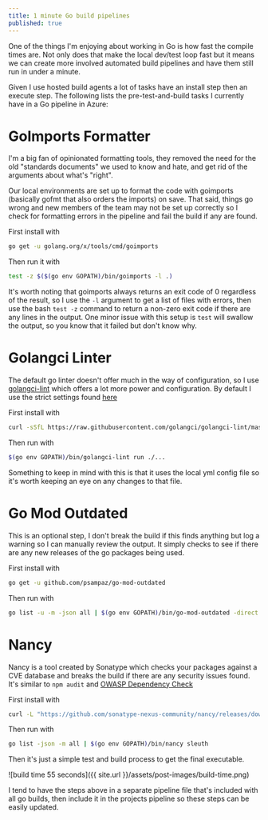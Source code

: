 ```yaml
---
title: 1 minute Go build pipelines
published: true
---
```

One of the things I'm enjoying about working in Go is how fast the compile times are.  Not only does that make the local dev/test loop fast but it means we can create more involved automated build pipelines and have them still run in under a minute.

Given I use hosted build agents a lot of tasks have an install step then an execute step.  The following lists the pre-test-and-build tasks I currently have in a Go pipeline in Azure:

# GoImports Formatter
I'm a big fan of opinionated formatting tools, they removed the need for the old "standards documents" we used to know and hate, and get rid of the arguments about what's "right".

Our local environments are set up to format the code with goimports (basically gofmt that also orders the imports) on save.  That said, things go wrong and new members of the team may not be set up correctly so I check for formatting errors in the pipeline and fail the build if any are found.

First install with
```bash
go get -u golang.org/x/tools/cmd/goimports
```
Then run it with
```bash
test -z $($(go env GOPATH)/bin/goimports -l .)
```
It's worth noting that goimports always returns an exit code of 0 regardless of the result, so I use the `-l` argument to get a list of files with errors, then use the bash `test -z` command to return a non-zero exit code if there are any lines in the output. One minor issue with this setup is `test` will swallow the output, so you know that it failed but don't know why.

# Golangci Linter
The default go linter doesn't offer much in the way of configuration, so I use [golangci-lint](https://golangci-lint.run/) which offers a lot more power and configuration. By default I use the strict settings found [here](https://github.com/golangci/golangci-lint/blob/master/.golangci.yml)

First install with
```bash
curl -sSfL https://raw.githubusercontent.com/golangci/golangci-lint/master/install.sh | sh -s -- -b $(go env GOPATH)/bin v1.32.2
```
Then run with
```bash
$(go env GOPATH)/bin/golangci-lint run ./...
```
Something to keep in mind with this is that it uses the local yml config file so it's worth keeping an eye on any changes to that file.

# Go Mod Outdated
This is an optional step, I don't break the build if this finds anything but log a warning so I can manually review the output.  It simply checks to see if there are any new releases of the go packages being used.

First install with
```bash
go get -u github.com/psampaz/go-mod-outdated
```
Then run with
```bash
go list -u -m -json all | $(go env GOPATH)/bin/go-mod-outdated -direct -ci || { echo "##[warning]Some dependencies are out of date"; exit 0; }
```

# Nancy
Nancy is a tool created by Sonatype which checks your packages against a CVE database and breaks the build if there are any security issues found.  It's similar to `npm audit` and [OWASP Dependency Check](https://owasp.org/www-project-dependency-check/)

First install with
```bash
curl -L "https://github.com/sonatype-nexus-community/nancy/releases/download/v1.0.1/nancy-linux.amd64-v1.0.1" -o "$(go env GOPATH)/bin/nancy"; chmod +x $(go env GOPATH)/bin/nancy
```
Then run with
```bash
go list -json -m all | $(go env GOPATH)/bin/nancy sleuth
```

Then it's just a simple test and build process to get the final executable.  

![build time 55 seconds]({{ site.url }}/assets/post-images/build-time.png)

I tend to have the steps above in a separate pipeline file that's included with all go builds, then include it in the projects pipeline so these steps can be easily updated.